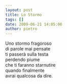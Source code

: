 ```yaml
---
layout: post
title: Lo Stormo
tags: []
date: 2009-06-21 14:05:00
author: pietro
---
```

Uno stormo fragoroso<br/>di parole mai pensate<br/>ti passerà sulla testa<br/>perdendo piume<br/>che ti faranno starnutire<br/>quando finalmente<br/>avrai qualcosa da dire.
